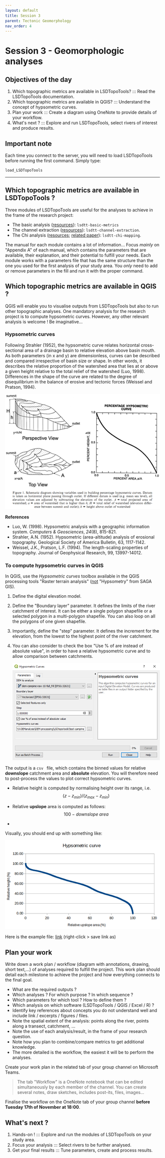 ```yaml
---
layout: default
title: Session 3
parent: Tectonic Geomorphology
nav_order: 4
---
```


# Session 3 - Geomorphologic analyses

## Objectives of the day

1. Which topographic metrics are available in LSDTopoTools? ::: Read the LSDTopoTools documentation.
2. Which topographic metrics are available in QGIS? ::: Understand the concept of hypsometric curves.
3. Plan your work ::: Create a diagram using OneNote to provide details of your workflow.
4. What's next ? ::: Explore and run LSDTopoTools, select rivers of interest and produce results.

## Important note

Each time you connect to the server, you will need to load LSDTopoTools before running the first command. Simply type:

```bash
load_LSDTopoTools
```

-----

## Which topographic metrics are available in LSDTopoTools ?

Three modules of LSDTopoTools are useful for the analyses to achieve in the frame of the research project:

- The basic analysis ([resources](https://lsdtopotools.github.io/LSDTT_documentation/LSDTT_basic_usage.html)): `lsdtt-basic-metrics`
- The channel extraction ([resources](https://lsdtopotools.github.io/LSDTT_documentation/LSDTT_channel_extraction.html)): `lsdtt-channel-extraction`.
- The Chi analysis ([resources](https://lsdtopotools.github.io/LSDTT_documentation/LSDTT_chi_analysis.html); [related paper](https://esurf.copernicus.org/articles/6/505/2018/)): `lsdtt-chi-mapping`.

The manual for each module contains a lot of information... Focus *mainly* on "Appendix A" of each manual, which contains the parameters that are available, their explanation, and their potential to fulfill your needs. Each module works with a parameters file that has the same structure than the one you used for the first analysis of your study area. You *only* need to add or remove parameters in the fill and run it with the proper command.

## Which topographic metrics are available in QGIS ?

QGIS will enable you to visualise outputs from LSDTopoTools but also to run other topographic analyses. One mandatory analysis for the research project is to compute hypsometric curves. However, any other relevant analysis is welcome ! Be imaginative...

### Hypsometric curves

Following Strahler (1952), the hypsometric curve relates horizontal cross-sectional area of a drainage basin to relative elevation above basin mouth. As both parameters (in x and y) are dimensionless, curves can be described and compared irrespective of basin size or shape. In other words, it describes the relative proportion of the watershed area that lies at or above a given height relative to the total relief of the watershed (Luo, 1998). Differences in the shape of the curve are related to the degree of disequilibrium in the balance of erosive and tectonic forces (Weissel and Pratson, 1994).

![hypsometric-curves](imgs/hypsometric-curves.png)

**References**

- Luo, W. (1998). Hypsometric analysis with a geographic information system. *Computers & Geosciences*, *24*(8), 815-821.
- Strahler, A.N. (1952). Hypsometric (area-altitude) analysis of erosional topography. Geological Society of America Bulletin, 63, 1117-1142.
- Weissel, J.K., Pratson, L.F. (1994). The length-scaling properties of topography. Journal of Geophysical Research, 99, 13997-14012.

### To compute hypsometric curves in QGIS

In QGIS, use the *Hypsometric curves* toolbox available in the QGIS processing tools "Raster terrain analysis" (<u>not</u> "Hypsometry" from SAGA GIS).

1. Define the digital elevation model.
2. Define the "Boundary layer" parameter. It defines the limits of the river catchment of interest. It can be either a single polygon shapefile or a selected polygon in a multi-polygon shapefile. You can also loop on all the polygons of one given shapefile.
3. Importantly, define the "step" parameter. It defines the increment for the elevation, from the lowest to the highest point of the river catchment.
4. You can also consider to check the box "Use % of are instead of absolute value", in order to have a relative hypsometric curve and to allow comparison between catchments.

    ![hypsometric-curves-qgis](imgs/hypsometric-curves-qgis.png)

The output is a ``csv `` file, which contains the binned values for relative **downslope** catchment area and **absolute** elevation. You will therefore need to post-process the values to plot correct hypsometric curves.

- Relative height is computed by normalising height over its range, i.e. 
  $$
  (z - z_{min}) / (z_{max} - z_{min})
  $$

- Relative **upslope** area is computed as follows:
  $$
  100 - downslope\; area
  $$

- 

Visually, you should end up with something like: 

![hypso-example](imgs/hypso_example.png)

Here is the example file: [link](files/hypsometric-curves.ods) (right-click > save link as)

## Plan your work

Write down a work plan / workflow (diagram with annotations, drawing, short text,...) of analyses required to fulfill the project. This work plan should detail each milestone to achieve the project and how everything connects to the final goal.

- What are the required outputs ?
- Which analyses ? For which purpose ? In which sequence ?
- Which parameters for which tool ? How to define them ?
- Which analysis on which software (LSDTopoTools / QGIS / Excel / R) ?
- Identify key references about concepts you do not understand well and include link / excerpts / figures / files.
- Note the spatial extent of the analysis: points along the river, points along a transect, catchment, ...
- Note the use of each analysis/result, in the frame of your research question.
- Note how you plan to combine/compare metrics to get additional knowledge.
- The more detailed is the workflow, the easiest it will be to perform the analyses.

Create your work plan in the related tab of your group channel on Microsoft Teams.

> The tab "Workflow" is a OneNote notebook that can be edited simultaneously by each member of the channel. You can create several notes, draw sketches, includes post-its, files, images...

Finalise the workflow on the OneNote tab of your group channel **before Tuesday 17th of November at 18:00**.

## What's next ?

1. Hands-on ! ::: Explore and run the modules of LSDTopoTools on your study area.
2. Focus your analysis ::: Select rivers to be further analysed.
3. Get your final results ::: Tune parameters, create and process results.
